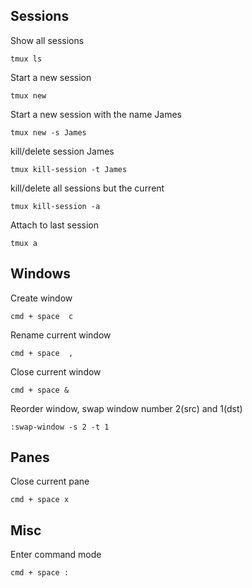## Sessions

Show all sessions
```
tmux ls
```

Start a new session
```
tmux new
```

Start a new session with the name James
```
tmux new -s James
```

kill/delete session James
```
tmux kill-session -t James
```

kill/delete all sessions but the current
```
tmux kill-session -a
```

Attach to last session
```
tmux a
```

## Windows

Create window
```
cmd + space  c
```

Rename current window
```
cmd + space  ,
```

Close current window
```
cmd + space &
```

Reorder window, swap window number 2(src) and 1(dst)
```
:swap-window -s 2 -t 1
```

## Panes

Close current pane
```
cmd + space x
```

## Misc
Enter command mode
```
cmd + space :
```









